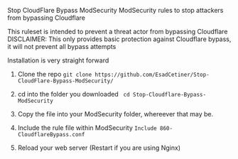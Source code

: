 Stop CloudFlare Bypass ModSecurity
ModSecurity rules to stop attackers from bypassing Cloudflare 

This ruleset is intended to prevent a threat actor from bypassing Cloudflare
DISCLAIMER: This only provides basic protection against Cloudflare bypass, it will not prevent all bypass attempts

Installation is very straight forward

1. Clone the repo
``git clone https://github.com/EsadCetiner/Stop-CloudFlare-Bypass-ModSecurity/``

2. cd into the folder you downloaded
`` cd Stop-Cloudflare-Bypass-ModSecurity``

3. Copy the file into your ModSecurity folder, whereever that may be.

4. Include the rule file within ModSecurity ``Include 860-CloudflareBypass.conf``

5. Reload your web server (Restart if you are using Nginx)
